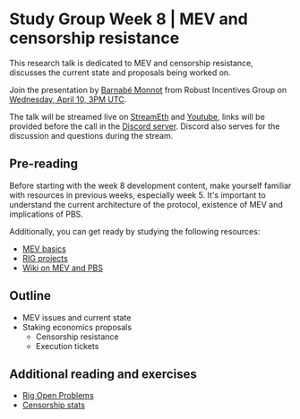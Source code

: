 # Study Group Week 8 | MEV and censorship resistance

This research talk is dedicated to MEV and censorship resistance, discusses the current state and proposals being worked on. 

Join the presentation by [Barnabé Monnot](https://twitter.com/barnabemonnot) from Robust Incentives Group on [Wednesday, April 10, 3PM UTC](https://savvytime.com/converter/utc-to-germany-berlin-united-kingdom-london-china-shanghai-ny-new-york-city-japan-tokyo-australia-sydney-india-delhi-argentina-buenos-aires/apr-10-2024/3pm).

The talk will be streamed live on [StreamEth](https://streameth.org/65cf97e702e803dbd57d823f/epf_study_group) and [Youtube](https://www.youtube.com/@ethprotocolfellows/streams), links will be provided before the call in the [Discord server](https://discord.gg/addwpQbhpq). Discord also serves for the discussion and questions during the stream. 

## Pre-reading

Before starting with the week 8 development content, make yourself familiar with resources in previous weeks, especially week 5. It's important to understand the current architecture of the protocol, existence of MEV and implications of PBS.

Additionally, you can get ready by studying the following resources:

- [MEV basics](https://ethereum.org/en/developers/docs/mev/)
- [RIG projects](https://ethereum.github.io/rig/)
- [Wiki on MEV and PBS](https://github.com/eth-protocol-fellows/protocol-studies/tree/pbs/docs/wiki/research/PBS)

## Outline

- MEV issues and current state 
- Staking economics proposals
    - Censorship resistance
    - Execution tickets
   
## Additional reading and exercises 

- [Rig Open Problems](https://efdn.notion.site/RIG-Open-Problems-ROPs-c11382c213f949a4b89927ef4e962adf)
- [Censorship stats](https://dotpics.info/)